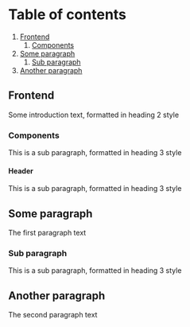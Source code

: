 # Table of contents
1. [Frontend](#frontend)
    1. [Components](#subparagraph1)
2. [Some paragraph](#paragraph1)
    1. [Sub paragraph](#subparagraph1)
3. [Another paragraph](#paragraph2)

## Frontend <a name="frontend"></a>
Some introduction text, formatted in heading 2 style
### Components <a name="subparagraph1"></a>
This is a sub paragraph, formatted in heading 3 style
#### Header <a name="subsubparagraph1"></a>
This is a sub paragraph, formatted in heading 3 style

## Some paragraph <a name="paragraph1"></a>
The first paragraph text

### Sub paragraph <a name="subparagraph1"></a>
This is a sub paragraph, formatted in heading 3 style

## Another paragraph <a name="paragraph2"></a>
The second paragraph text
